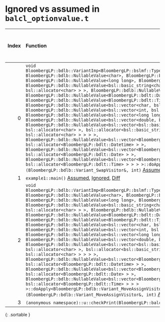 # Ignored vs assumed in `balcl_optionvalue.t`

<script src="../sorttable.js"></script>
|   Index | Function                                                                                                                                                                                                                                                                                                                                                                                                                                                                                                                                                                                                                                                                                                                                                                                                                                                                                                                                                                                                                                                                                                                                                                                                                                                                                                                                                                                                                                                                                                                                                                                                                                                                                                 |   Difference in number of lines |   Function size difference in bytes | Number of lines in assumed build   | Number of bytes in assumed build   | Number of lines in ignored build   | Number of bytes in ignored build   |
|--------:|:---------------------------------------------------------------------------------------------------------------------------------------------------------------------------------------------------------------------------------------------------------------------------------------------------------------------------------------------------------------------------------------------------------------------------------------------------------------------------------------------------------------------------------------------------------------------------------------------------------------------------------------------------------------------------------------------------------------------------------------------------------------------------------------------------------------------------------------------------------------------------------------------------------------------------------------------------------------------------------------------------------------------------------------------------------------------------------------------------------------------------------------------------------------------------------------------------------------------------------------------------------------------------------------------------------------------------------------------------------------------------------------------------------------------------------------------------------------------------------------------------------------------------------------------------------------------------------------------------------------------------------------------------------------------------------------------------------|--------------------------------:|------------------------------------:|:-----------------------------------|:-----------------------------------|:-----------------------------------|:-----------------------------------|
|       0 | `void BloombergLP::bdlb::VariantImp<BloombergLP::bslmf::TypeList<BloombergLP::bdlb::NullableValue<bool>, BloombergLP::bdlb::NullableValue<char>, BloombergLP::bdlb::NullableValue<int>, BloombergLP::bdlb::NullableValue<long long>, BloombergLP::bdlb::NullableValue<double>, BloombergLP::bdlb::NullableValue<bsl::basic_string<char, std::__1::char_traits<char>, bsl::allocator<char> > >, BloombergLP::bdlb::NullableValue<BloombergLP::bdlt::Datetime>, BloombergLP::bdlb::NullableValue<BloombergLP::bdlt::Date>, BloombergLP::bdlb::NullableValue<BloombergLP::bdlt::Time>, BloombergLP::bdlb::NullableValue<bsl::vector<char, bsl::allocator<char> > >, BloombergLP::bdlb::NullableValue<bsl::vector<int, bsl::allocator<int> > >, BloombergLP::bdlb::NullableValue<bsl::vector<long long, bsl::allocator<long long> > >, BloombergLP::bdlb::NullableValue<bsl::vector<double, bsl::allocator<double> > >, BloombergLP::bdlb::NullableValue<bsl::vector<bsl::basic_string<char, std::__1::char_traits<char>, bsl::allocator<char> >, bsl::allocator<bsl::basic_string<char, std::__1::char_traits<char>, bsl::allocator<char> > > > >, BloombergLP::bdlb::NullableValue<bsl::vector<BloombergLP::bdlt::Datetime, bsl::allocator<BloombergLP::bdlt::Datetime> > >, BloombergLP::bdlb::NullableValue<bsl::vector<BloombergLP::bdlt::Date, bsl::allocator<BloombergLP::bdlt::Date> > >, BloombergLP::bdlb::NullableValue<bsl::vector<BloombergLP::bdlt::Time, bsl::allocator<BloombergLP::bdlt::Time> > > > >::doApply<BloombergLP::bdlb::Variant_SwapVisitor&>(BloombergLP::bdlb::Variant_SwapVisitor&, int)` [Assumed](0.assume.s.txt), [Ignored](0.none.s.txt), [Diff](0.diff.html)             |                              -1 |                                   0 | 688                                | 4,824,720                          | 688                                | 4,827,808                          |
|       1 | `example1::main()` [Assumed](1.assume.s.txt), [Ignored](1.none.s.txt), [Diff](1.diff.html)                                                                                                                                                                                                                                                                                                                                                                                                                                                                                                                                                                                                                                                                                                                                                                                                                                                                                                                                                                                                                                                                                                                                                                                                                                                                                                                                                                                                                                                                                                                                                                                                               |                              -3 |                                   0 | 848                                | 4,215,024                          | 848                                | 4,215,024                          |
|       2 | `void BloombergLP::bdlb::VariantImp<BloombergLP::bslmf::TypeList<BloombergLP::bdlb::NullableValue<bool>, BloombergLP::bdlb::NullableValue<char>, BloombergLP::bdlb::NullableValue<int>, BloombergLP::bdlb::NullableValue<long long>, BloombergLP::bdlb::NullableValue<double>, BloombergLP::bdlb::NullableValue<bsl::basic_string<char, std::__1::char_traits<char>, bsl::allocator<char> > >, BloombergLP::bdlb::NullableValue<BloombergLP::bdlt::Datetime>, BloombergLP::bdlb::NullableValue<BloombergLP::bdlt::Date>, BloombergLP::bdlb::NullableValue<BloombergLP::bdlt::Time>, BloombergLP::bdlb::NullableValue<bsl::vector<char, bsl::allocator<char> > >, BloombergLP::bdlb::NullableValue<bsl::vector<int, bsl::allocator<int> > >, BloombergLP::bdlb::NullableValue<bsl::vector<long long, bsl::allocator<long long> > >, BloombergLP::bdlb::NullableValue<bsl::vector<double, bsl::allocator<double> > >, BloombergLP::bdlb::NullableValue<bsl::vector<bsl::basic_string<char, std::__1::char_traits<char>, bsl::allocator<char> >, bsl::allocator<bsl::basic_string<char, std::__1::char_traits<char>, bsl::allocator<char> > > > >, BloombergLP::bdlb::NullableValue<bsl::vector<BloombergLP::bdlt::Datetime, bsl::allocator<BloombergLP::bdlt::Datetime> > >, BloombergLP::bdlb::NullableValue<bsl::vector<BloombergLP::bdlt::Date, bsl::allocator<BloombergLP::bdlt::Date> > >, BloombergLP::bdlb::NullableValue<bsl::vector<BloombergLP::bdlt::Time, bsl::allocator<BloombergLP::bdlt::Time> > > > >::doApply<BloombergLP::bdlb::Variant_MoveAssignVisitor&>(BloombergLP::bdlb::Variant_MoveAssignVisitor&, int)` [Assumed](2.assume.s.txt), [Ignored](2.none.s.txt), [Diff](2.diff.html) |                              -3 |                                 -16 | 832                                | 4,837,776                          | 848                                | 4,840,864                          |
|       3 | `(anonymous namespace)::u::checkPrint(BloombergLP::balcl::OptionValue const&)` [Assumed](3.assume.s.txt), [Ignored](3.none.s.txt), [Diff](3.diff.html)                                                                                                                                                                                                                                                                                                                                                                                                                                                                                                                                                                                                                                                                                                                                                                                                                                                                                                                                                                                                                                                                                                                                                                                                                                                                                                                                                                                                                                                                                                                                                   |                              -5 |                                 -16 | 1,440                              | 4,379,920                          | 1,456                              | 4,379,936                          |
{: .sortable }

